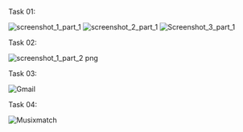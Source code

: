 Task 01:

![screenshot_1_part_1](https://github.com/user-attachments/assets/65aea38a-569c-4584-baa9-519bead02cb2)
![screenshot_2_part_1](https://github.com/user-attachments/assets/fd56b560-931e-4579-8a96-f5f52731587b)
![Screenshot_3_part_1](https://github.com/user-attachments/assets/a78379b3-4ac8-442f-8777-38a83077a32e)

Task 02:

![screenshot_1_part_2 png](https://github.com/user-attachments/assets/ea3a418f-77fd-44fc-8118-b22ea2c203df)



Task 03:

![Gmail](https://github.com/user-attachments/assets/31cfeee6-76e2-4a71-9298-6c62a17584ec)


Task 04:

![Musixmatch](https://github.com/user-attachments/assets/71525e2a-9a8d-431e-9ccf-80305972b768)

